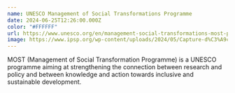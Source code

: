 ```yaml
---
name: UNESCO Management of Social Transformations Programme
date: 2024-06-25T12:26:00.000Z
color: "#FFFFFF"
url: https://www.unesco.org/en/management-social-transformations-most-programme
image: https://www.ipsp.org/wp-content/uploads/2024/05/Capture-d%C3%A9cran-2024-05-30-153541.png
---
```

MOST (Management of Social Transformation Programme) is a UNESCO programme aiming at strengthening the connection between research and policy and between knowledge and action towards inclusive and sustainable development.
